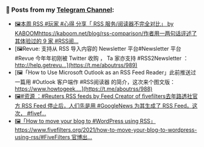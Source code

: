 ### 📰 Posts from my [Telegram Channel](https://t.me/s/aboutrss):
<!-- BLOG-POST-LIST:START -->
- [🖼本周 RSS #玩家 #心得 分享「 RSS 服务/阅读器不完全对比」 by KABOOMhttps://kaboom.net/blog/rss-comparison/作者用一两句话评述了其体验过的 9 家 #RSS阅...](https://t.me/aboutrss/990)
- [🖼Revue: 支持从 RSS 导入内容的 Newsletter 平台#Newsletter 平台 #Revue 今年年初刚被 Twitter 收购 ， Ta 家亦支持 #RSS2Newsletter ：http://help.getrevu...](https://t.me/aboutrss/989)
- [🖼「How to Use Microsoft Outlook as an RSS Feed Reader」此前推送过一篇用 #Outlook 客户端作 #RSS阅读器 的简介，这次来个图文版：https://www.howtogeek....](https://t.me/aboutrss/988)
- [🖼#资源 ：#Reuters RSS feeds by Feed Creator of fivefilters去年路透社官方 RSS Feed 停止后，人们先是用 #GoogleNews 为其生成了 RSS Feed。这次， #fivef...](https://t.me/aboutrss/987)
- [🖼「How to move your blog to #WordPress using RSS」https://www.fivefilters.org/2021/how-to-move-your-blog-to-wordpress-using-rss/#FiveFilters 官博出...](https://t.me/aboutrss/986)
<!-- BLOG-POST-LIST:END -->

<!--
**AboutRSS/AboutRSS** is a ✨ _special_ ✨ repository because its `README.md` (this file) appears on your GitHub profile.

Here are some ideas to get you started:

- 🔭 I’m currently working on ...
- 🌱 I’m currently learning ...
- 👯 I’m looking to collaborate on ...
- 🤔 I’m looking for help with ...
- 💬 Ask me about ...
- 📫 How to reach me: ...
- 😄 Pronouns: ...
- ⚡ Fun fact: ...
-->
